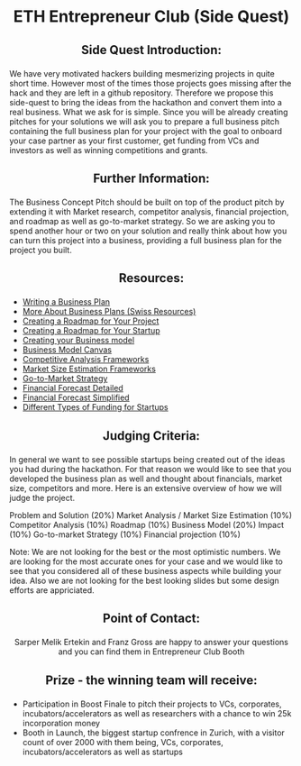 # <p align="center"> ETH Entrepreneur Club (Side Quest) </p>

## <p align="center"> Side Quest Introduction: </p>

We have very motivated hackers building mesmerizing projects in quite short time. However most of the times those projects goes missing after the hack and they are left in a github repository. Therefore we propose this side-quest to bring the ideas from the hackathon and convert them into a real business. What we ask for is simple. Since you will be already creating pitches for your solutions we will ask you to prepare a full business pitch containing the full business plan for your project with the goal to onboard your case partner as your first customer, get funding from VCs and investors as well as winning competitions and grants.

## <p align="center"> Further Information: </p>

The Business Concept Pitch should be built on top  of  the  product pitch  by  extending  it  with  Market  research, competitor analysis, financial projection, and roadmap as well as go-to-market strategy. So we are asking you to spend another hour or two on your solution and really think about how you can turn this project into a business, providing a full business plan for the project you built.

##  <p align="center"> Resources: </p>
- [Writing a Business Plan](https://www.forbes.com/advisor/business/how-to-write-a-business-plan/)
- [More About Business Plans (Swiss Resources)](https://www.kmu.admin.ch/kmu/en/home/concrete-know-how/setting-up-sme/starting-business/first-step/well-planned-start-up/business-plan.html)
- [Creating a Roadmap for Your Project](https://kissflow.com/project/project-roadmap/)
- [Creating a Roadmap for Your Startup](https://yojji.io/blog/roadmap-startup-guide-examples)
- [Creating your Business model](https://www.aha.io/roadmapping/guide/product-strategy/what-are-some-examples-of-a-business-model)
- [Business Model Canvas](https://www.strategyzer.com/library/the-business-model-canvas)
- [Competitive Analysis Frameworks](https://www.similarweb.com/blog/research/market-research/competitor-analysis-frameworks/)
- [Market Size Estimation Frameworks](https://www.b2binternational.com/research/methods/faq/how-do-i-estimate-a-market-size/)
- [Go-to-Market Strategy](https://asana.com/resources/go-to-market-gtm-strategy)
- [Financial Forecast Detailed](https://www.indeed.com/career-advice/career-development/financial-projection-startup)
- [Financial Forecast Simplified](https://www.uschamber.com/co/run/finance/financial-forecast-for-business-plan)
- [Different Types of Funding for Startups](https://www.startups.com/library/expert-advice/5-types-startup-funding)

## <p align="center"> Judging Criteria: </p>

In general we want to see possible startups being created out of the ideas you had during the hackathon. For that reason we would like to see that you developed the business plan as well and thought about financials, market size, competitors and more. Here is an extensive overview of how we will judge the project.

Problem and Solution (20%)
Market Analysis / Market Size Estimation (10%)
Competitor Analysis (10%)
Roadmap (10%)
Business Model (20%)
Impact (10%)
Go-to-market Strategy (10%)
Financial projection (10%)

Note: We are not looking for the best or the most optimistic numbers. We are looking for the most accurate ones for your case and we would like to see that you considered all of these business aspects while building your idea. Also we are not looking for the best looking slides but some design efforts are appriciated.

## <p align="center"> Point of Contact: </p>

<p align="center"> Sarper Melik Ertekin and Franz Gross are happy to answer your questions and you can find them in Entrepreneur Club Booth </p>


## <p align="center"> Prize - the winning team will receive: </p>

- Participation in Boost Finale to pitch their projects to VCs, corporates, incubators/accelerators as well as researchers with a chance to win 25k incorporation money
- Booth in Launch, the biggest startup confrence in Zurich, with a visitor count of over 2000 with them being, VCs, corporates, incubators/accelerators as well as startups
